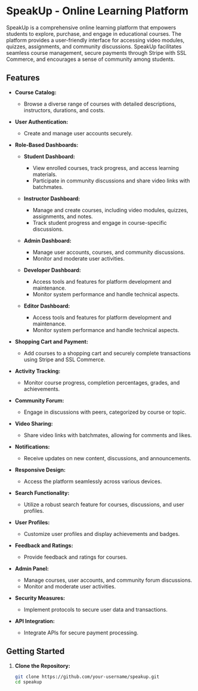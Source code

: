 # SpeakUp - Online Learning Platform

SpeakUp is a comprehensive online learning platform that empowers students to explore, purchase, and engage in educational courses. The platform provides a user-friendly interface for accessing video modules, quizzes, assignments, and community discussions. SpeakUp facilitates seamless course management, secure payments through Stripe with SSL Commerce, and encourages a sense of community among students.

## Features

- **Course Catalog:**
  - Browse a diverse range of courses with detailed descriptions, instructors, durations, and costs.

- **User Authentication:**
  - Create and manage user accounts securely.

- **Role-Based Dashboards:**
  - **Student Dashboard:**
    - View enrolled courses, track progress, and access learning materials.
    - Participate in community discussions and share video links with batchmates.

  - **Instructor Dashboard:**
    - Manage and create courses, including video modules, quizzes, assignments, and notes.
    - Track student progress and engage in course-specific discussions.

  - **Admin Dashboard:**
    - Manage user accounts, courses, and community discussions.
    - Monitor and moderate user activities.

  - **Developer Dashboard:**
    - Access tools and features for platform development and maintenance.
    - Monitor system performance and handle technical aspects.
      
  - **Editor Dashboard:**
    - Access tools and features for platform development and maintenance.
    - Monitor system performance and handle technical aspects.

- **Shopping Cart and Payment:**
  - Add courses to a shopping cart and securely complete transactions using Stripe and SSL Commerce.

- **Activity Tracking:**
  - Monitor course progress, completion percentages, grades, and achievements.

- **Community Forum:**
  - Engage in discussions with peers, categorized by course or topic.

- **Video Sharing:**
  - Share video links with batchmates, allowing for comments and likes.

- **Notifications:**
  - Receive updates on new content, discussions, and announcements.

- **Responsive Design:**
  - Access the platform seamlessly across various devices.

- **Search Functionality:**
  - Utilize a robust search feature for courses, discussions, and user profiles.

- **User Profiles:**
  - Customize user profiles and display achievements and badges.

- **Feedback and Ratings:**
  - Provide feedback and ratings for courses.

- **Admin Panel:**
  - Manage courses, user accounts, and community forum discussions.
  - Monitor and moderate user activities.

- **Security Measures:**
  - Implement protocols to secure user data and transactions.

- **API Integration:**
  - Integrate APIs for secure payment processing.

## Getting Started

1. **Clone the Repository:**
   ```bash
   git clone https://github.com/your-username/speakup.git
   cd speakup
